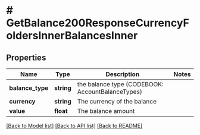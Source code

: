 # # GetBalance200ResponseCurrencyFoldersInnerBalancesInner

## Properties

Name | Type | Description | Notes
------------ | ------------- | ------------- | -------------
**balance_type** | **string** | the balance type (CODEBOOK: AccountBalanceTypes) |
**currency** | **string** | The currency of the balance |
**value** | **float** | The balance amount |

[[Back to Model list]](../../README.md#models) [[Back to API list]](../../README.md#endpoints) [[Back to README]](../../README.md)
